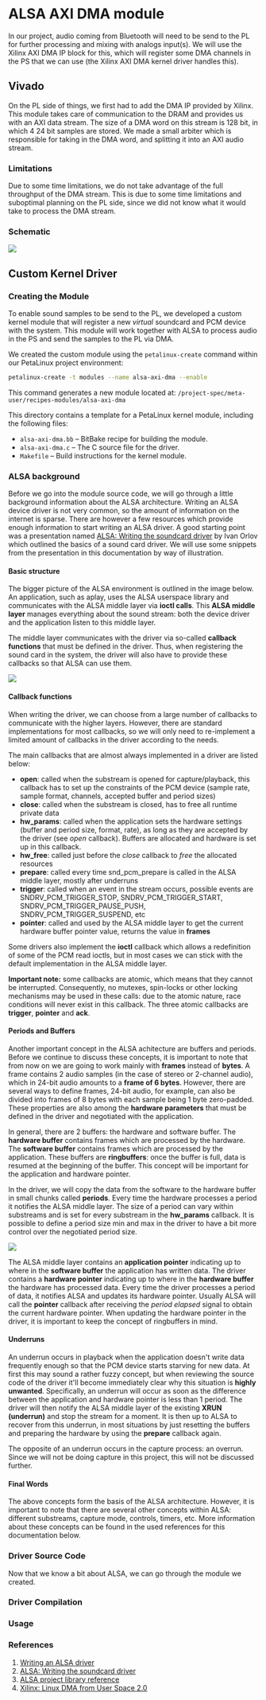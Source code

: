 # ALSA AXI DMA module

In our project, audio coming from Bluetooth will need to be send to the PL for further processing and mixing with analogs input(s). We will use the Xilinx AXI DMA IP block for this, which will register some DMA channels in the PS that we can use (the Xilinx AXI DMA kernel driver handles this). 

## Vivado

On the PL side of things, we first had to add the DMA IP provided by Xilinx. This module takes care of communication to the DRAM and provides us with an AXI data stream. The size of a DMA word on this stream is 128 bit, in which 4 24 bit samples are stored. We made a small arbiter which is responsible for taking in the DMA word, and splitting it into an AXI audio stream. 

### Limitations

Due to some time limitations, we do not take advantage of the full throughput of the DMA stream. This is due to some time limitations and suboptimal planning on the PL side, since we did not know what it would take to process the DMA stream. 

### Schematic

<img src="/img/dma_splitter.png"/>

## Custom Kernel Driver

### Creating the Module

To enable sound samples to be send to the PL, we developed a custom kernel module that will register a new _virtual_ soundcard and PCM device with the system. This module will work together with ALSA to process audio in the PS and send the samples to the PL via DMA.

We created the custom module using the `petalinux-create` command within our PetaLinux project environment:

```bash
petalinux-create -t modules --name alsa-axi-dma --enable
```

This command generates a new module located at:
`/project-spec/meta-user/recipes-modules/alsa-axi-dma`

This directory contains a template for a PetaLinux kernel module, including the following files:

- `alsa-axi-dma.bb` – BitBake recipe for building the module.
- `alsa-axi-dma.c` – The C source file for the driver.
- `Makefile` – Build instructions for the kernel module.

### ALSA background

Before we go into the module source code, we will go through a little background information about the ALSA architecture. Writing an ALSA device driver is not very common, so the amount of information on the internet is sparse. There are however a few resources which provide enough information to start writing an ALSA driver. A good starting point was a presentation named [ALSA: Writing the soundcard driver](https://events.linuxfoundation.org/wp-content/uploads/2023/12/Ivan-Orlov-Mentorship-12-7-23-Writing-the-soundcard-driver.pdf) by Ivan Orlov which outlined the basics of a sound card driver. We will use some snippets from the presentation in this documentation by way of illustration.

#### Basic structure

The bigger picture of the ALSA environment is outlined in the image below. An application, such as aplay, uses the ALSA userspace library and communicates with the ALSA middle layer via **ioctl calls**. This **ALSA middle layer** manages everything about the sound stream: both the device driver and the application listen to this middle layer.

The middle layer communicates with the driver via so-called **callback functions** that must be defined in the driver. Thus, when registering the sound card in the system, the driver will also have to provide these callbacks so that ALSA can use them.

<img src="/img/alsa-architecture.png"/>

#### Callback functions

When writing the driver, we can choose from a large number of callbacks to communicate with the higher layers. However, there are standard implementations for most callbacks, so we will only need to re-implement a limited amount of callbacks in the driver according to the needs.

The main callbacks that are almost always implemented in a driver are listed below:

- **open**: called when the substream is opened for capture/playback, this callback has to set up the constraints of the PCM device (sample rate, sample format, channels, accepted buffer and period sizes)
- **close**: called when the substream is closed, has to free all runtime private data
- **hw_params**: called when the application sets the hardware settings (buffer and period size, format, rate), as long as they are accepted by the driver (see _open_ callback). Buffers are allocated and hardware is set up in this callback.
- **hw_free**: called just before the _close_ callback to _free_ the allocated resources
- **prepare**: called every time snd_pcm_prepare is called in the ALSA middle layer, mostly after underruns
- **trigger**: called when an event in the stream occurs, possible events are SNDRV_PCM_TRIGGER_STOP, SNDRV_PCM_TRIGGER_START, SNDRV_PCM_TRIGGER_PAUSE_PUSH, SNDRV_PCM_TRIGGER_SUSPEND, etc
- **pointer**: called and used by the ALSA middle layer to get the current hardware buffer pointer value, returns the value in **frames**

Some drivers also implement the **ioctl** callback which allows a redefinition of some of the PCM read ioctls, but in most cases we can stick with the default implementation in the ALSA middle layer.

**Important note:** some callbacks are atomic, which means that they cannot be interrupted. Consequently, no mutexes, spin-locks or other locking mechanisms may be used in these calls: due to the atomic nature, race conditions will never exist in this callback. The three atomic callbacks are **trigger**, **pointer** and **ack**. 

#### Periods and Buffers

Another important concept in the ALSA achitecture are buffers and periods. Before we continue to discuss these concepts, it is important to note that from now on we are going to work mainly with **frames** instead of **bytes**. A frame contains 2 audio samples (in the case of stereo or 2-channel audio), which in 24-bit audio amounts to a **frame of 6 bytes**. However, there are several ways to define frames, 24-bit audio, for example, can also be divided into frames of 8 bytes with each sample being 1 byte zero-padded. These properties are also among the **hardware parameters** that must be defined in the driver and negotiated with the application.

In general, there are 2 buffers: the hardware and software buffer. The **hardware buffer** contains frames which are processed by the hardware. The **software buffer** contains frames which are processed by the application. These buffers are **ringbuffers**: once the buffer is full, data is resumed at the beginning of the buffer. This concept will be important for the application and hardware pointer.

In the driver, we will copy the data from the software to the hardware buffer in small chunks called **periods**. Every time the hardware processes a period it notifies the ALSA middle layer. The size of a period can vary within substreams and is set for every substream in the **hw_params** callback. It is possible to define a period size min and max in the driver to have a bit more control over the negotiated period size.

<img src="/img/alsa_buffers.png"/>

The ALSA middle layer contains an **application pointer** indicating up to where in the **software buffer** the application has written data. The driver contains a **hardware pointer** indicating up to where in the **hardware buffer** the hardware has processed data. Every time the driver processes a period of data, it notifies ALSA and updates its hardware pointer. Usually ALSA will call the **pointer** callback after receiving the _period elapsed_ signal to obtain the current hardware pointer. When updating the hardware pointer in the driver, it is important to keep the concept of ringbuffers in mind.

#### Underruns

An underrun occurs in playback when the application doesn't write data frequently enough so that the PCM device starts starving for new data. At first this may sound a rather fuzzy concept, but when reviewing the source code of the driver it'll become immediately clear why this situation is **highly unwanted**. Specifically, an underrun will occur as soon as the difference between the application and hardware pointer is less than 1 period. The driver will then notify the ALSA middle layer of the existing **XRUN (underrun)** and stop the stream for a moment. It is then up to ALSA to recover from this underrun, in most situations by just resetting the buffers and preparing the hardware by using the **prepare** callback again.

The opposite of an underrun occurs in the capture process: an overrun. Since we will not be doing capture in this project, this will not be discussed further.

#### Final Words

The above concepts form the basis of the ALSA architecture. However, it is important to note that there are several other concepts within ALSA: different substreams, capture mode, controls, timers, etc. More information about these concepts can be found in the used references for this documentation below.

### Driver Source Code

Now that we know a bit about ALSA, we can go through the module we created.

### Driver Compilation

### Usage

### References

1. [Writing an ALSA driver](https://www.kernel.org/doc/html/next/sound/kernel-api/writing-an-alsa-driver.html)
2. [ALSA: Writing the soundcard driver](https://events.linuxfoundation.org/wp-content/uploads/2023/12/Ivan-Orlov-Mentorship-12-7-23-Writing-the-soundcard-driver.pdf)
3. [ALSA project library reference](https://www.alsa-project.org/alsa-doc/alsa-lib/index.html)
4. [Xilinx: Linux DMA from User Space 2.0](https://xilinx-wiki.atlassian.net/wiki/spaces/A/pages/1027702787/Linux+DMA+From+User+Space+2.0)